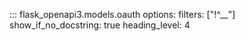 ::: flask_openapi3.models.oauth
    options:
      filters: ["!^__"]
      show_if_no_docstring: true
      heading_level: 4